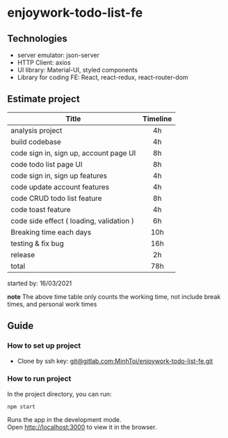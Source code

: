 # enjoywork-todo-list-fe

## Technologies

- server emulator: json-server
- HTTP Client: axios
- UI library: Material-UI, styled components
- Library for coding FE: React, react-redux, react-router-dom

## Estimate project

| Title                                    | Timeline |
| ---------------------------------------- | :------: |
| analysis project                         |    4h    |
| build codebase                           |    4h    |
| code sign in, sign up, account page UI   |    8h    |
| code todo list page UI                   |    8h    |
| code sign in, sign up features           |    4h    |
| code update account features             |    4h    |
| code CRUD todo list feature              |    8h    |
| code toast feature                       |    4h    |
| code side effect ( loading, validation ) |    6h    |
| Breaking time each days                  |   10h    |
| testing & fix bug                        |   16h    |
| release                                  |    2h    |
| total                                    |   78h    |

started by: 16/03/2021

**note** The above time table only counts the working time, not include break times, and personal work times

## Guide

### How to set up project

- Clone by ssh key: [git@gitlab.com:MinhToi/enjoywork-todo-list-fe.git](git@gitlab.com:MinhToi/enjoywork-todo-list-fe.git)

### How to run project

In the project directory, you can run:

`npm start`

Runs the app in the development mode.\
Open [http://localhost:3000](http://localhost:3000) to view it in the browser.
